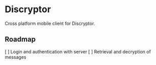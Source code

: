 # Discryptor

Cross platform mobile client for Discryptor.

## Roadmap

[ ] Login and authentication with server
[ ] Retrieval and decryption of messages
